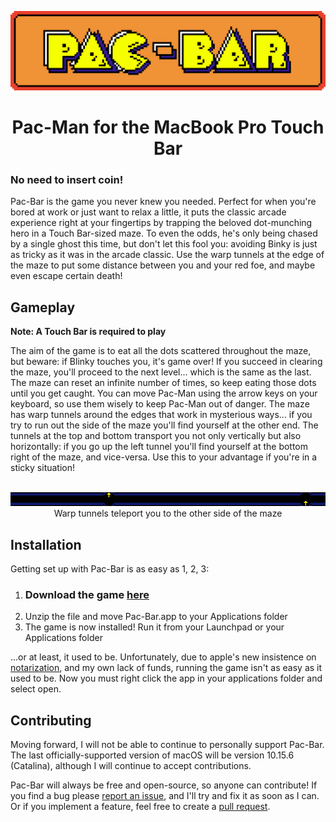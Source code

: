 <p align="center">
    <img src="Resources/Pac-Bar.png">
    <h1 align="center">Pac-Man for the MacBook Pro Touch Bar</h1>
</p>

### No need to insert coin!
Pac-Bar is the game you never knew you needed. Perfect for when you're bored at
work or just want to relax a little, it puts the classic arcade experience right
at your fingertips by trapping the beloved dot-munching hero in a Touch
Bar-sized maze. To even the odds, he's only being chased by a single ghost this
time, but don't let this fool you: avoiding Binky is just as tricky as it was in
the arcade classic. Use the warp tunnels at the edge of the maze to put some
distance between you and your red foe, and maybe even escape certain death!

## Gameplay
**Note: A Touch Bar is required to play**

The aim of the game is to eat all the dots scattered throughout the maze, but
beware: if Blinky touches you, it's game over! If you succeed in clearing the
maze, you'll proceed to the next level... which is the same as the last. The
maze can reset an infinite number of times, so keep eating those dots until you
get caught. You can move Pac-Man using the arrow keys on your keyboard, so use
them wisely to keep Pac-Man out of danger. The maze has warp tunnels around the
edges that work in mysterious ways... if you try to run out the side of the maze
you'll find yourself at the other end. The tunnels at the top and bottom
transport you not only vertically but also horizontally: if you go up the left
tunnel you'll find yourself at the bottom right of the maze, and vice-versa. Use
this to your advantage if you're in a sticky situation!

<p align="center">
    <br />
    <img src="Resources/Tunnels.png">
    <br />
    <span align="center">
        Warp tunnels teleport you to the other side of the maze
    </span>
</p>

## Installation
Getting set up with Pac-Bar is as easy as 1, 2, 3:

1. ### Download the game [here][download link]
2. Unzip the file and move Pac-Bar.app to your Applications folder
3. The game is now installed! Run it from your Launchpad or your Applications
    folder

...or at least, it used to be. Unfortunately, due to apple's new insistence on
[notarization], and my own lack of funds, running the game isn't as easy as it
used to be. Now you must right click the app in your applications folder and
select open.

## Contributing
Moving forward, I will not be able to continue to personally support Pac-Bar.
The last officially-supported version of macOS will be version 10.15.6
(Catalina), although I will continue to accept contributions.

Pac-Bar will always be free and open-source, so anyone can contribute! If you
find a bug please [report an issue][issues], and I'll try and fix it as soon as
I can. Or if you implement a feature, feel free to create a
[pull request][pull requests].

[download link]: //github.com/henryefranks/pac-bar/releases/latest
[notarization]: //developer.apple.com/documentation/xcode/notarizing_macos_software_before_distribution
[issues]: //github.com/henryefranks/pac-bar/issues
[pull requests]: //github.com/henryefranks/pac-bar/pulls
